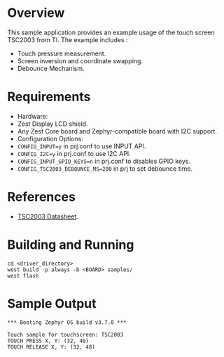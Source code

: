 # Overview

This sample application provides an example usage of the touch screen TSC2003 from TI.
The example includes :

- Touch pressure measurement.
- Screen inversion and coordinate swapping.
- Debounce Mechanism.

# Requirements

- Hardware: 
- Zest Display LCD shield.
- Any Zest Core board and Zephyr-compatible board with I2C support.
- Configuration Options:
- `CONFIG_INPUT=y` in prj.conf to use INPUT API.
- `CONFIG_I2C=y` in prj.conf to use I2C API.
- `CONFIG_INPUT_GPIO_KEYS=n` in prj.conf to disables GPIO keys.
- `CONFIG_TSC2003_DEBOUNCE_MS=200` in prj to set debounce time.

# References

- [TSC2003 Datasheet](https://www.ti.com/lit/ds/symlink/tsc2003.pdf?ts=1730931724485&ref_url=https%253A%252F%252Fwww.google.com%252F).

# Building and Running

```shell
cd <driver_directory>
west build -p always -b <BOARD> samples/
west flash
```

# Sample Output

```shell
*** Booting Zephyr OS build v3.7.0 ***

Touch sample for touchscreen: TSC2003
TOUCH PRESS X, Y: (32, 48)
TOUCH RELEASE X, Y: (32, 48)

```
